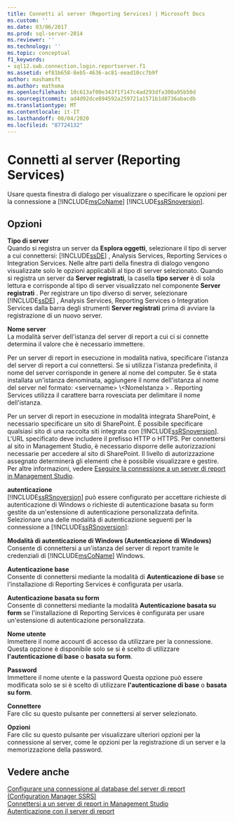 ```yaml
---
title: Connetti al server (Reporting Services) | Microsoft Docs
ms.custom: ''
ms.date: 03/06/2017
ms.prod: sql-server-2014
ms.reviewer: ''
ms.technology: ''
ms.topic: conceptual
f1_keywords:
- sql12.swb.connection.login.reportserver.f1
ms.assetid: ef81b658-8eb5-4636-ac81-eead10cc7b9f
author: mashamsft
ms.author: mathoma
ms.openlocfilehash: 10c613af00e343f1f147c4ad293dfa300a95b50d
ms.sourcegitcommit: ad4d92dce894592a259721a1571b1d8736abacdb
ms.translationtype: MT
ms.contentlocale: it-IT
ms.lasthandoff: 08/04/2020
ms.locfileid: "87724132"
---
```

# <a name="connect-to-server-reporting-services"></a>Connetti al server (Reporting Services)
  Usare questa finestra di dialogo per visualizzare o specificare le opzioni per la connessione a [!INCLUDE[msCoName](../includes/msconame-md.md)] [!INCLUDE[ssRSnoversion](../includes/ssrsnoversion-md.md)].  
  
## <a name="options"></a>Opzioni  
 **Tipo di server**  
 Quando si registra un server da **Esplora oggetti**, selezionare il tipo di server a cui connettersi: [!INCLUDE[ssDE](../includes/ssde-md.md)] , Analysis Services, Reporting Services o Integration Services. Nelle altre parti della finestra di dialogo vengono visualizzate solo le opzioni applicabili al tipo di server selezionato. Quando si registra un server da **Server registrati**, la casella **tipo server** è di sola lettura e corrisponde al tipo di server visualizzato nel componente **Server registrati** . Per registrare un tipo diverso di server, selezionare [!INCLUDE[ssDE](../includes/ssde-md.md)] , Analysis Services, Reporting Services o Integration Services dalla barra degli strumenti **Server registrati** prima di avviare la registrazione di un nuovo server.  
  
 **Nome server**  
 La modalità server dell'istanza del server di report a cui ci si connette determina il valore che è necessario immettere.  
  
 Per un server di report in esecuzione in modalità nativa, specificare l'istanza del server di report a cui connettersi. Se si utilizza l'istanza predefinita, il nome del server corrisponde in genere al nome del computer. Se è stata installata un'istanza denominata, aggiungere il nome dell'istanza al nome del server nel formato: \<servername> \\<NomeIstanza \> . Reporting Services utilizza il carattere barra rovesciata per delimitare il nome dell'istanza.  
  
 Per un server di report in esecuzione in modalità integrata SharePoint, è necessario specificare un sito di SharePoint. È possibile specificare qualsiasi sito di una raccolta siti integrata con [!INCLUDE[ssRSnoversion](../includes/ssrsnoversion-md.md)]. L'URL specificato deve includere il prefisso HTTP o HTTPS. Per connettersi al sito in Management Studio, è necessario disporre delle autorizzazioni necessarie per accedere al sito di SharePoint. Il livello di autorizzazione assegnato determinerà gli elementi che è possibile visualizzare e gestire. Per altre informazioni, vedere [Eseguire la connessione a un server di report in Management Studio](../reporting-services/tools/connect-to-a-report-server-in-management-studio.md).  
  
 **autenticazione**  
 [!INCLUDE[ssRSnoversion](../includes/ssrsnoversion-md.md)] può essere configurato per accettare richieste di autenticazione di Windows o richieste di autenticazione basata su form gestite da un'estensione di autenticazione personalizzata definita. Selezionare una delle modalità di autenticazione seguenti per la connessione a [!INCLUDE[ssRSnoversion](../includes/ssrsnoversion-md.md)]:  
  
 **Modalità di autenticazione di Windows (Autenticazione di Windows)**  
 Consente di connettersi a un'istanza del server di report tramite le credenziali di [!INCLUDE[msCoName](../includes/msconame-md.md)] Windows.  
  
 **Autenticazione base**  
 Consente di connettersi mediante la modalità di **Autenticazione di base** se l'installazione di Reporting Services è configurata per usarla.  
  
 **Autenticazione basata su form**  
 Consente di connettersi mediante la modalità **Autenticazione basata su form** se l'installazione di Reporting Services è configurata per usare un'estensione di autenticazione personalizzata.  
  
 **Nome utente**  
 Immettere il nome account di accesso da utilizzare per la connessione. Questa opzione è disponibile solo se si è scelto di utilizzare **l'autenticazione di base** o **basata su form**.  
  
 **Password**  
 Immettere il nome utente e la password Questa opzione può essere modificata solo se si è scelto di utilizzare **l'autenticazione di base** o **basata su form**.  
  
 **Connettere**  
 Fare clic su questo pulsante per connettersi al server selezionato.  
  
 **Opzioni**  
 Fare clic su questo pulsante per visualizzare ulteriori opzioni per la connessione al server, come le opzioni per la registrazione di un server e la memorizzazione della password.  
  
## <a name="see-also"></a>Vedere anche  
 [Configurare una connessione al database del server di report &#40;Configuration Manager SSRS&#41;](../../2014/sql-server/install/configure-a-report-server-database-connection-ssrs-configuration-manager.md)   
 [Connettersi a un server di report in Management Studio](../reporting-services/tools/connect-to-a-report-server-in-management-studio.md)   
 [Autenticazione con il server di report](../reporting-services/security/authentication-with-the-report-server.md)  
  
  
